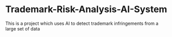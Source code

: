 # Trademark-Risk-Analysis-AI-System
This is a project which uses AI to detect trademark infringements from a large set of data
